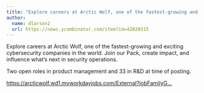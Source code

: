 ```yaml
---
title: "Explore careers at Arctic Wolf, one of the fastest-growing and exciting cybersecurity companies in the world. Join our Pack, create impact, and influence what’s next in security operations."
author:
  name: dlarson2
  url: https://news.ycombinator.com/item?id=42020315
---
```

Explore careers at Arctic Wolf, one of the fastest-growing and exciting cybersecurity companies in the world. Join our Pack, create impact, and influence what’s next in security operations.

Two open roles in product management and 33 in R&amp;D at time of posting.

<a href="https:&#x2F;&#x2F;arcticwolf.wd1.myworkdayjobs.com&#x2F;External?jobFamilyGroup=f6cfbd603ca11001ed8fdaad4f9a0000&amp;jobFamilyGroup=f6cfbd603ca11001ed8fdbe0fca80000" rel="nofollow">https:&#x2F;&#x2F;arcticwolf.wd1.myworkdayjobs.com&#x2F;External?jobFamilyG...</a>
<JobApplication />
